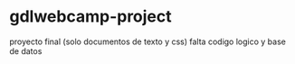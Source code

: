 # gdlwebcamp-project
proyecto final (solo documentos de texto y css) falta codigo logico y base de datos
